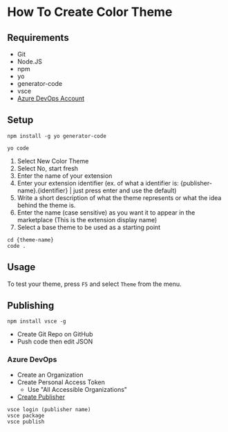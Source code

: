 # How To Create Color Theme

## Requirements
* Git
* Node.JS
* npm
* yo
* generator-code
* vsce
* [Azure DevOps Account](https://dev.azure.com/)

## Setup
```
npm install -g yo generator-code

yo code
```

1. Select New Color Theme
1. Select No, start fresh
1. Enter the name of your extension
1. Enter your extension identifier (ex. of what a identifier is: {publisher-name}.{identifier} | just press enter and use the default)
1. Write a short description of what the theme represents or what the idea behind the theme is.
1. Enter the name (case sensitive) as you want it to appear in the marketplace (This is the extension display name)
1. Select a base theme to be used as a starting point

```
cd {theme-name}
code .
```

## Usage
To test your theme, press `F5` and select `Theme` from the menu.

## Publishing
```
npm install vsce -g
```

* Create Git Repo on GitHub
* Push code then edit JSON

### Azure DevOps
* Create an Organization
* Create Personal Access Token
  * Use "All Accessible Organizations"
* [Create Publisher](https://marketplace.visualstudio.com/manage/createpublisher)
```
vsce login (publisher name)
vsce package
vsce publish
```
